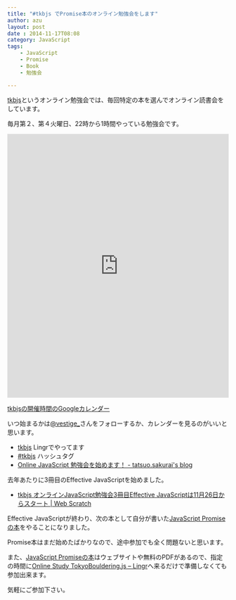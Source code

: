 ```yaml
---
title: "#tkbjs でPromise本のオンライン勉強会をします"
author: azu
layout: post
date : 2014-11-17T08:08
category: JavaScript
tags:
    - JavaScript
    - Promise
    - Book
    - 勉強会

---
```


[tkbjs][]というオンライン勉強会では、毎回特定の本を選んでオンライン読書会をしています。

毎月第２、第４火曜日、22時から1時間やっている勉強会です。

<iframe src="https://www.google.com/calendar/embed?src=vatumj33f3su13b1p772ng4oq0%40group.calendar.google.com&ctz=Asia/Tokyo" style="border: 0" width="100%" height="600" frameborder="0" scrolling="no"></iframe>

[tkbjsの開催時間のGoogleカレンダー](https://www.google.com/calendar/embed?src=vatumj33f3su13b1p772ng4oq0%40group.calendar.google.com&ctz=Asia/Tokyo "tkbjs")

いつ始まるかは[@vestige\_](https://twitter.com/vestige_ "@vestige_")さんをフォローするか、カレンダーを見るのがいいと思います。

- [tkbjs][] Lingrでやってます
- [#tkbjs][] ハッシュタグ
- [Online JavaScript 勉強会を始めます！ - tatsuo.sakurai&#39;s blog](http://t2os.hatenablog.com/entry/20100708/1278561934 "Online JavaScript 勉強会を始めます！ - tatsuo.sakurai&#39;s blog")

去年あたりに3冊目のEffective JavaScriptを始めました。

- [tkbjs オンラインJavaScript勉強会3冊目Effective JavaScriptは11月26日からスタート | Web Scratch](http://efcl.info/2013/1126/res3486/ "tkbjs オンラインJavaScript勉強会3冊目Effective JavaScriptは11月26日からスタート | Web Scratch")

Effective JavaScriptが終わり、次の本として自分が書いた[JavaScript Promiseの本](http://azu.github.io/promises-book/ "JavaScript Promiseの本")をやることになりました。

Promise本はまだ始めたばかりなので、途中参加でも全く問題ないと思います。

また、[JavaScript Promiseの本](http://azu.github.io/promises-book/ "JavaScript Promiseの本")はウェブサイトや無料のPDFがあるので、指定の時間に[Online Study TokyoBouldering.js – Lingr](http://lingr.com/room/tkbjs "Online Study TokyoBouldering.js – Lingr")へ来るだけで準備しなくても参加出来ます。

気軽にご参加下さい。

[tkbjs]: http://lingr.com/room/tkbjs "Online Study TokyoBouldering.js"
[#tkbjs]: https://twitter.com/search?q=%23tkbjs "#tkbjs"